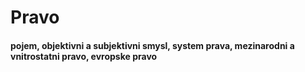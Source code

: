 <h1>Pravo</h1>
<h4>pojem, objektivni a subjektivni smysl, system prava, mezinarodni a vnitrostatni pravo, evropske pravo</h4>
